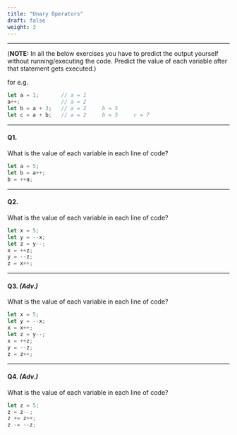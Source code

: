 ```yaml
---
title: "Unary Operators"
draft: false
weight: 3
---
```


---


(**NOTE:** In all the below exercises you have to predict the output yourself without running/executing the code. Predict the value of each variable after that statement gets executed.)

for e.g.

```jsx
let a = 1;       // a = 1
a++;             // a = 2
let b = a + 3;   // a = 2     b = 5
let c = a + b;   // a = 2     b = 5     c = 7
```

---

#### Q1.

What is the value of each variable in each line of code?

```jsx
let a = 5;
let b = a++;
b = ++a;
```
---

#### Q2.

What is the value of each variable in each line of code?

```jsx
let x = 5;             
let y = --x;           
let z = y--;           
x = ++z;               
y = --z;               
z = x++;               
```

---


#### Q3. _(Adv.)_

What is the value of each variable in each line of code?

```jsx
let x = 5;              
let y = --x;            
x = x++;                
let z = y--;            
x = ++z;                
y = --z;                
z = z++;                
```

---

<!-- #### Q4. _(Adv.)_

What is the value of each variable in each line of code?

```jsx
let x = 5;           
x = x++;             
let y = 6;           
y = ++y;             
let z = 3;           
z = z--;             
y = ++x + z--;       
z = y++ - --x;       
x = x++ - --z;       
```

--- -->

#### Q4. _(Adv.)_

What is the value of each variable in each line of code?

```jsx
let z = 5;         
z = z--;           
z += z++;          
z -= --z;
```